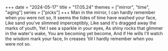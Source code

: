+++
date = "2024-05-17"
title = "17.05.24"
themes = ["mirror", "time", "aging"]
series = ["picks"]
+++
Man in the mirror,
I can hardly remember when you were not so,
It seems the tides of time have washed your face,
Like sand you've slimmed imperceptibly,
Like sand it's dragged away the marks of youth,
Yet I see a sparkle in your eyes,
As shiny rocks that glimmer in the water's wake,
You are becoming yet become,
And if He wills I'll watch the wisdom mark your face,
In creases 'till I hardly remember when you were not so.
